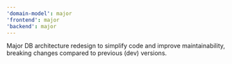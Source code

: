```yaml
---
'domain-model': major
'frontend': major
'backend': major
---
```


Major DB architecture redesign to simplify code and improve maintainability, breaking changes compared to previous (dev) versions.
